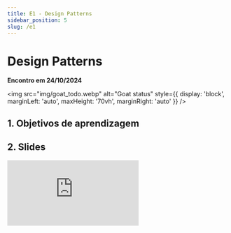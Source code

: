 ```yaml
---
title: E1 - Design Patterns
sidebar_position: 5
slug: /e1
---
```


# Design Patterns

**Encontro em 24/10/2024**

<img 
  src="img/goat_todo.webp"
  alt="Goat status"
  style={{ 
    display: 'block',
    marginLeft: 'auto',
    maxHeight: '70vh',
    marginRight: 'auto'
  }} 
/>
<br/>

## 1. Objetivos de aprendizagem

## 2. Slides

<div style={{ textAlign: 'center' }}>
    <iframe 
        style={{
            display: 'block',
            margin: 'auto',
            width: '100%',
            height: '50vh',
        }}
        src="https://slides.com/rodrigomangoninicola/m8-ec-encontros/embed#/encontro1"
        frameborder="0" 
        allowFullScreen>
    </iframe>
</div>
